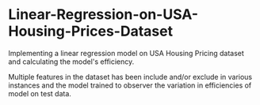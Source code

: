 # Linear-Regression-on-USA-Housing-Prices-Dataset

Implementing a linear regression model on USA Housing Pricing dataset and calculating the model's efficiency.

Multiple features in the dataset has been include and/or exclude in various instances and the model trained to observer the variation in efficiencies of model on test data.
